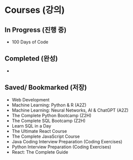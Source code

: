 # Courses (강의)

## In Progress (진행 중)

- 100 Days of Code

## Completed (완성)

- 

## Saved/ Bookmarked (저장)

- Web Development
- Machine Learning: Python & R (A2Z)
- Machine Learning: Neural Networks, AI & ChatGPT (A2Z)
- The Complete Python Bootcamp (Z2H)
- The Complete SQL Bootcamp (Z2H)
- Learn SQL in a Day
- The Ultimate React Course
- The Complete JavaScript Course
- Java Coding Interview Preparation (Coding Exercises)
- Python Interview Preparation (Coding Exercises)
- React: The Complete Guide
